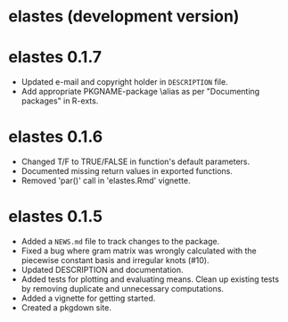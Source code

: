 # elastes (development version)

# elastes 0.1.7

* Updated e-mail and copyright holder in `DESCRIPTION` file.
* Add appropriate PKGNAME-package \alias as per "Documenting packages" in R-exts.


# elastes 0.1.6

* Changed T/F to TRUE/FALSE in function's default parameters.
* Documented missing return values in exported functions.
* Removed 'par()' call in 'elastes.Rmd' vignette.

# elastes 0.1.5

* Added a `NEWS.md` file to track changes to the package.
* Fixed a bug where gram matrix was wrongly calculated with the piecewise constant basis and irregular knots (#10).
* Updated DESCRIPTION and documentation.
* Added tests for plotting and evaluating means. Clean up existing tests by removing duplicate and unnecessary computations.
* Added a vignette for getting started.
* Created a pkgdown site.

